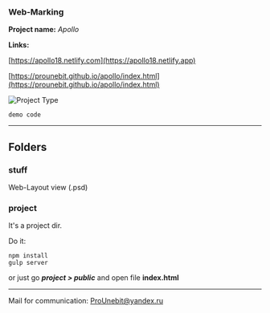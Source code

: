 ### Web-Marking
**Project name:** *Apollo*

**Links:** 

[https://apollo18.netlify.com](https://apollo18.netlify.app)

[https://prounebit.github.io/apollo/index.html](https://prounebit.github.io/apollo/index.html)

![Project Type](https://preview.ibb.co/bsF6cy/pic_demo_Js.png)

```demo code```
- - -
## Folders
### stuff
Web-Layout view (.psd)
### project
It's a project dir.

Do it:
```
npm install
gulp server
```
or just go _**project > public**_ and open file **index.html**
- - -
Mail for communication: <ProUnebit@yandex.ru>

